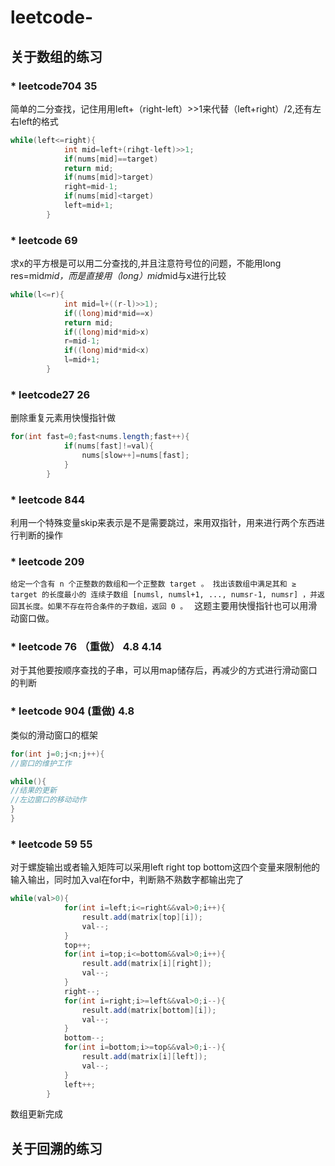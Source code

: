 # leetcode-

## 关于数组的练习
### * leetcode704 35 
简单的二分查找，记住用用left+（right-left）>>1来代替（left+right）/2,还有左右left的格式
```java
while(left<=right){
            int mid=left+(rihgt-left)>>1;
            if(nums[mid]==target)
            return mid;
            if(nums[mid]>target)
            right=mid-1;
            if(nums[mid]<target)
            left=mid+1;
        }
```
### * leetcode 69
求x的平方根是可以用二分查找的,并且注意符号位的问题，不能用long res=mid*mid，而是直接用（long）mid*mid与x进行比较
```java
while(l<=r){
            int mid=l+((r-l)>>1);
            if((long)mid*mid==x)
            return mid;
            if((long)mid*mid>x)
            r=mid-1;
            if((long)mid*mid<x)
            l=mid+1;
        }
```
### * leetcode27 26
删除重复元素用快慢指针做
```java
for(int fast=0;fast<nums.length;fast++){
            if(nums[fast]!=val){
                nums[slow++]=nums[fast];
            }
        }
```
### * leetcode 844
利用一个特殊变量skip来表示是不是需要跳过，来用双指针，用来进行两个东西进行判断的操作

### * leetcode 209
`给定一个含有 n 个正整数的数组和一个正整数 target 。
找出该数组中满足其和 ≥ target 的长度最小的 连续子数组 [numsl, numsl+1, ..., numsr-1, numsr] ，并返回其长度。如果不存在符合条件的子数组，返回 0 。
`
这题主要用快慢指针也可以用滑动窗口做。

### * leetcode 76 （重做） 4.8 4.14
对于其他要按顺序查找的子串，可以用map储存后，再减少的方式进行滑动窗口的判断
### * leetcode 904 (重做) 4.8
类似的滑动窗口的框架
```java
for(int j=0;j<n;j++){
//窗口的维护工作

while(){
//结果的更新
//左边窗口的移动动作
}
}
```

### * leetcode 59 55
对于螺旋输出或者输入矩阵可以采用left right top bottom这四个变量来限制他的输入输出，同时加入val在for中，判断熟不熟数字都输出完了
```java
while(val>0){
            for(int i=left;i<=right&&val>0;i++){
                result.add(matrix[top][i]);
                val--;
            }
            top++;
            for(int i=top;i<=bottom&&val>0;i++){
                result.add(matrix[i][right]);
                val--;
            }
            right--;
            for(int i=right;i>=left&&val>0;i--){
                result.add(matrix[bottom][i]);
                val--;
            }
            bottom--;
            for(int i=bottom;i>=top&&val>0;i--){
                result.add(matrix[i][left]);
                val--;
            }
            left++;
        }
```

数组更新完成
## 关于回溯的练习
